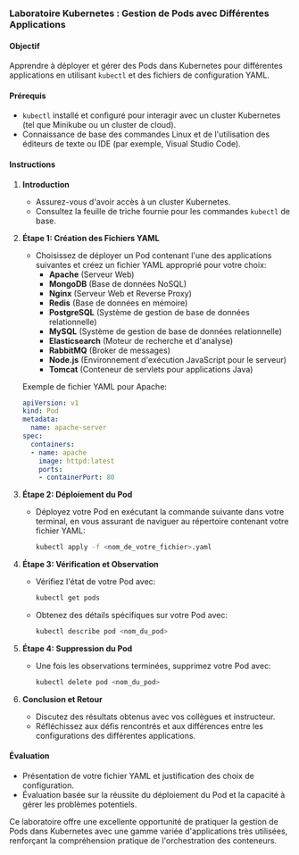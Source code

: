 ### Laboratoire Kubernetes : Gestion de Pods avec Différentes Applications

#### Objectif
Apprendre à déployer et gérer des Pods dans Kubernetes pour différentes applications en utilisant `kubectl` et des fichiers de configuration YAML.

#### Prérequis
- `kubectl` installé et configuré pour interagir avec un cluster Kubernetes (tel que Minikube ou un cluster de cloud).
- Connaissance de base des commandes Linux et de l'utilisation des éditeurs de texte ou IDE (par exemple, Visual Studio Code).

#### Instructions

1. **Introduction**
   - Assurez-vous d'avoir accès à un cluster Kubernetes.
   - Consultez la feuille de triche fournie pour les commandes `kubectl` de base.

2. **Étape 1: Création des Fichiers YAML**
   - Choisissez de déployer un Pod contenant l'une des applications suivantes et créez un fichier YAML approprié pour votre choix:
     - **Apache** (Serveur Web)
     - **MongoDB** (Base de données NoSQL)
     - **Nginx** (Serveur Web et Reverse Proxy)
     - **Redis** (Base de données en mémoire)
     - **PostgreSQL** (Système de gestion de base de données relationnelle)
     - **MySQL** (Système de gestion de base de données relationnelle)
     - **Elasticsearch** (Moteur de recherche et d'analyse)
     - **RabbitMQ** (Broker de messages)
     - **Node.js** (Environnement d'exécution JavaScript pour le serveur)
     - **Tomcat** (Conteneur de servlets pour applications Java)
   
   Exemple de fichier YAML pour Apache:
   ```yaml
   apiVersion: v1
   kind: Pod
   metadata:
     name: apache-server
   spec:
     containers:
     - name: apache
       image: httpd:latest
       ports:
       - containerPort: 80
   ```

3. **Étape 2: Déploiement du Pod**
   - Déployez votre Pod en exécutant la commande suivante dans votre terminal, en vous assurant de naviguer au répertoire contenant votre fichier YAML:
     ```bash
     kubectl apply -f <nom_de_votre_fichier>.yaml
     ```

4. **Étape 3: Vérification et Observation**
   - Vérifiez l'état de votre Pod avec:
     ```bash
     kubectl get pods
     ```
   - Obtenez des détails spécifiques sur votre Pod avec:
     ```bash
     kubectl describe pod <nom_du_pod>
     ```

5. **Étape 4: Suppression du Pod**
   - Une fois les observations terminées, supprimez votre Pod avec:
     ```bash
     kubectl delete pod <nom_du_pod>
     ```

6. **Conclusion et Retour**
   - Discutez des résultats obtenus avec vos collègues et instructeur.
   - Réfléchissez aux défis rencontrés et aux différences entre les configurations des différentes applications.

#### Évaluation
- Présentation de votre fichier YAML et justification des choix de configuration.
- Évaluation basée sur la réussite du déploiement du Pod et la capacité à gérer les problèmes potentiels.

Ce laboratoire offre une excellente opportunité de pratiquer la gestion de Pods dans Kubernetes avec une gamme variée d'applications très utilisées, renforçant la compréhension pratique de l'orchestration des conteneurs.
